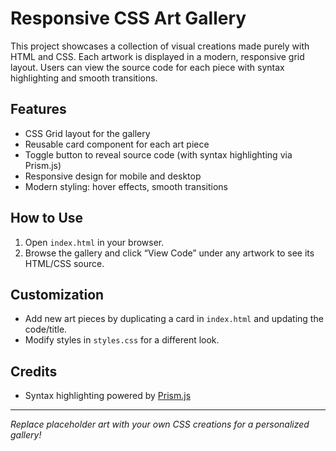 # Responsive CSS Art Gallery

This project showcases a collection of visual creations made purely with HTML and CSS. Each artwork is displayed in a modern, responsive grid layout. Users can view the source code for each piece with syntax highlighting and smooth transitions.

## Features
- CSS Grid layout for the gallery
- Reusable card component for each art piece
- Toggle button to reveal source code (with syntax highlighting via Prism.js)
- Responsive design for mobile and desktop
- Modern styling: hover effects, smooth transitions

## How to Use
1. Open `index.html` in your browser.
2. Browse the gallery and click “View Code” under any artwork to see its HTML/CSS source.

## Customization
- Add new art pieces by duplicating a card in `index.html` and updating the code/title.
- Modify styles in `styles.css` for a different look.

## Credits
- Syntax highlighting powered by [Prism.js](https://prismjs.com/)

---

*Replace placeholder art with your own CSS creations for a personalized gallery!*
